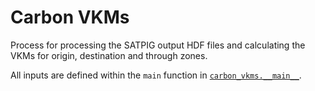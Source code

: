 # Carbon VKMs

Process for processing the SATPIG output HDF files and calculating the VKMs for origin,
destination and through zones.

All inputs are defined within the `main` function in [`carbon_vkms.__main__`](carbon_vkms\__main__.py).
